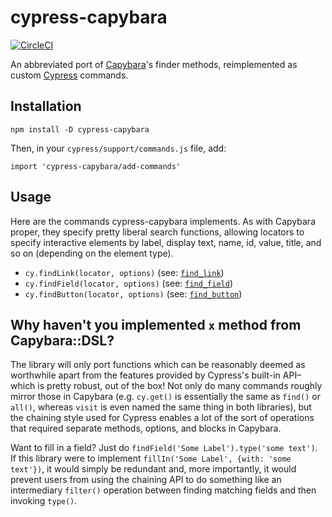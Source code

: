 # cypress-capybara

[![CircleCI](https://circleci.com/gh/testdouble/cypress-capybara/tree/master.svg?style=svg)](https://circleci.com/gh/testdouble/cypress-capybara/tree/master)

An abbreviated port of [Capybara](https://github.com/teamcapybara/capybara)'s
finder methods, reimplemented as custom [Cypress](https://cypress.io) commands.

## Installation

```
npm install -D cypress-capybara
```

Then, in your `cypress/support/commands.js` file, add:

```
import 'cypress-capybara/add-commands'
```

## Usage

Here are the commands cypress-capybara implements. As with Capybara proper, they
specify pretty liberal search functions, allowing locators to specify
interactive elements by label, display text, name, id, value, title, and so on
(depending on the element type).

* `cy.findLink(locator, options)` (see:
  [`find_link`](https://www.rubydoc.info/github/teamcapybara/capybara/master/Capybara/Node/Finders#find_link-instance_method))
* `cy.findField(locator, options)` (see:
  [`find_field`](https://www.rubydoc.info/github/teamcapybara/capybara/master/Capybara/Node/Finders#find_field-instance_method))
* `cy.findButton(locator, options)` (see:
  [`find_button`](https://www.rubydoc.info/github/teamcapybara/capybara/master/Capybara/Node/Finders#find_button-instance_method))

## Why haven't you implemented `x` method from Capybara::DSL?

The library will only port functions which can be reasonably deemed as
worthwhile apart from the features provided by Cypress's built-in API–which is
pretty robust, out of the box! Not only do many commands roughly mirror those in
Capybara (e.g.  `cy.get()` is essentially the same as `find()` or `all()`,
whereas `visit` is even named the same thing in both libraries), but the
chaining style used for Cypress enables a lot of the sort of operations that
required separate methods, options, and blocks in Capybara.

Want to fill in a field? Just do `findField('Some Label').type('some text')`.
If this library were to implement `fillIn('Some Label', {with: 'some text'})`,
it would simply be redundant and, more importantly, it would prevent users from
using the chaining API to do something like an intermediary `filter()` operation
between finding matching fields and then invoking `type()`.


